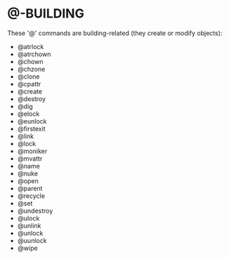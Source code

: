 # @-BUILDING
These '@' commands are building-related (they create or modify objects):

- @atrlock
- @atrchown
- @chown
- @chzone
- @clone
- @cpattr
- @create
- @destroy
- @dig
- @elock
- @eunlock
- @firstexit
- @link
- @lock
- @moniker
- @mvattr
- @name
- @nuke
- @open
- @parent
- @recycle
- @set
- @undestroy
- @ulock
- @unlink
- @unlock
- @uunlock
- @wipe


